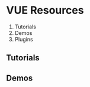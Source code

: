 # VUE Resources

 1. Tutorials
 2. Demos
 3. Plugins

## Tutorials

## Demos


<!--stackedit_data:
eyJoaXN0b3J5IjpbLTE5Njk4MDM2NjgsLTEzODk5Nzk5ODksLT
E3NjQ4NjI0OTQsMTAwMzczODQ4M119
-->